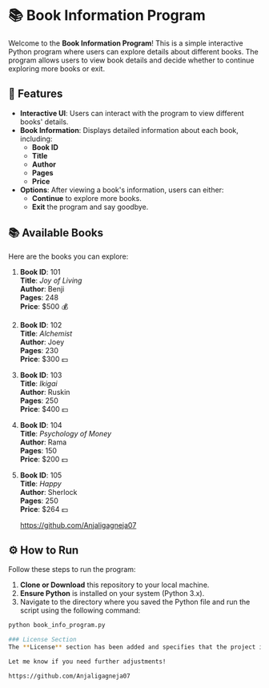 # 📚 Book Information Program

Welcome to the **Book Information Program**! This is a simple interactive Python program where users can explore details about different books. The program allows users to view book details and decide whether to continue exploring more books or exit.

## 🚀 Features

- **Interactive UI**: Users can interact with the program to view different books' details.
- **Book Information**: Displays detailed information about each book, including:
  - **Book ID**
  - **Title**
  - **Author**
  - **Pages**
  - **Price**
- **Options**: After viewing a book's information, users can either:
  - **Continue** to explore more books.
  - **Exit** the program and say goodbye.

## 📚 Available Books

Here are the books you can explore:

1. **Book ID**: 101  
   **Title**: *Joy of Living*  
   **Author**: Benji  
   **Pages**: 248  
   **Price**: $500 💰

2. **Book ID**: 102  
   **Title**: *Alchemist*  
   **Author**: Joey  
   **Pages**: 230  
   **Price**: $300 💵

3. **Book ID**: 103  
   **Title**: *Ikigai*  
   **Author**: Ruskin  
   **Pages**: 250  
   **Price**: $400 💵

4. **Book ID**: 104  
   **Title**: *Psychology of Money*  
   **Author**: Rama  
   **Pages**: 150  
   **Price**: $200 💵

5. **Book ID**: 105  
   **Title**: *Happy*  
   **Author**: Sherlock  
   **Pages**: 250  
   **Price**: $264 💵

   https://github.com/Anjaligagneja07

## ⚙️ How to Run

Follow these steps to run the program:

1. **Clone or Download** this repository to your local machine.
2. **Ensure Python** is installed on your system (Python 3.x).
3. Navigate to the directory where you saved the Python file and run the script using the following command:

```bash
python book_info_program.py

### License Section
The **License** section has been added and specifies that the project is licensed under the **MIT License**. If you are using a different license or wish to provide more details, you can modify the license text accordingly.

Let me know if you need further adjustments!

https://github.com/Anjaligagneja07
